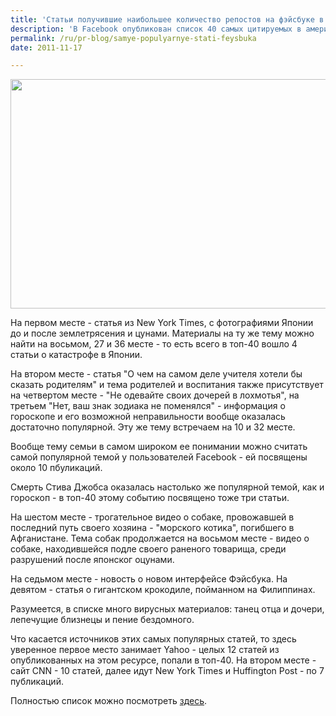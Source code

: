 ```yaml
---
title: 'Статьи получившие наибольшее количество репостов на фэйсбуке в 2011 году'
description: 'В Facebook опубликован список 40 самых цитируемых в американском секторе статей. Этими публикациями пользователи делились со своими друзьями.'
permalink: /ru/pr-blog/samye-populyarnye-stati-feysbuka
date: 2011-11-17

---
```


<img src="{{ site.assets }}/upload/facebook-11-12-04_0.jpg" alt="" width="580" height="367">

На первом месте - статья из  New York Times, с фотографиями Японии до и после землетрясения и цунами. Материалы на ту же тему можно найти на восьмом, 27 и 36 месте - то есть всего в топ-40 вошло 4 статьи о катастрофе в Японии.

На втором месте - статья "О чем на самом деле учителя хотели бы сказать родителям" и тема родителей и воспитания также присутствует на четвертом месте - "Не одевайте своих дочерей в лохмотья", на третьем "Нет, ваш знак зодиака не поменялся" - информация о гороскопе и его возможной неправильности вообще оказалась достаточно популярной. Эту же тему встречаем на 10 и 32 месте.

Вообще тему семьи  в самом широком ее понимании можно считать самой популярной темой у пользователей Facebook - ей посвящены около 10 пбуликаций.

Смерть Стива Джобса оказалась настолько же популярной темой, как и гороскоп - в топ-40 этому событию посвящено тоже три статьи.

На шестом месте - трогательное видео о собаке, провожавшей в последний путь своего хозяина - "морского котика", погибшего в Афганистане. Тема собак продолжается на восьмом месте - видео о собаке, находившейся подле своего раненого товарища, среди разрушений после японског оцунами.

На седьмом месте - новость о новом интерфейсе Фэйсбука. На девятом - статья о гигантском крокодиле, пойманном на Филиппинах.

Разумеется, в списке много вирусных материалов: танец отца и дочери, лепечущие близнецы и пение бездомного.

Что касается источников этих самых популярных статей, то здесь уверенное первое место занимает Yahoo - целых 12 статей из опубликованных на этом ресурсе, попали в топ-40. На втором месте - сайт CNN - 10 статей, далее идут New York Times  и Huffington Post - по 7 публикаций.

Полностью список можно посмотреть <a href="https://www.facebook.com/notes/facebook-media/most-shared-articles-on-facebook-in-2011/283221585046671">здесь</a>.

